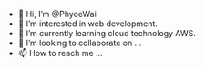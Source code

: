 - 👋 Hi, I’m @PhyoeWai
- 👀 I’m interested in web development.
- 🌱 I’m currently learning cloud technology AWS.
- 💞️ I’m looking to collaborate on ...
- 📫 How to reach me ...

<!---
PhyoeWai1011/PhyoeWai1011 is a ✨ special ✨ repository because its `README.md` (this file) appears on your GitHub profile.
You can click the Preview link to take a look at your changes.
--->
